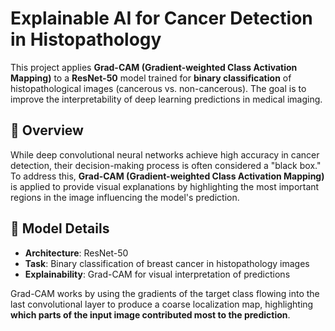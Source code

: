 # Explainable AI for Cancer Detection in Histopathology

This project applies **Grad-CAM (Gradient-weighted Class Activation Mapping)** to a **ResNet-50** model trained for **binary classification** of histopathological images (cancerous vs. non-cancerous). The goal is to improve the interpretability of deep learning predictions in medical imaging.

## 🧠 Overview

While deep convolutional neural networks achieve high accuracy in cancer detection, their decision-making process is often considered a "black box." To address this, **Grad-CAM (Gradient-weighted Class Activation Mapping)** is applied to provide visual explanations by highlighting the most important regions in the image influencing the model's prediction.

## 🔬 Model Details

- **Architecture**: ResNet-50
- **Task**: Binary classification of breast cancer in histopathology images
- **Explainability**: Grad-CAM for visual interpretation of predictions

Grad-CAM works by using the gradients of the target class flowing into the last convolutional layer to produce a coarse localization map, highlighting **which parts of the input image contributed most to the prediction**.

